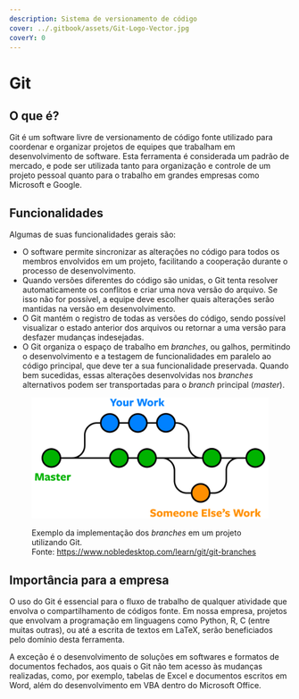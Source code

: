 ```yaml
---
description: Sistema de versionamento de código
cover: ../.gitbook/assets/Git-Logo-Vector.jpg
coverY: 0
---
```


# Git

## O que é?

Git é um software livre de versionamento de código fonte utilizado para coordenar e organizar projetos de equipes que trabalham em desenvolvimento de software. Esta ferramenta é considerada um padrão de mercado, e pode ser utilizada tanto para organização e controle de um projeto pessoal quanto para o trabalho em grandes empresas como Microsoft e Google.

## Funcionalidades

Algumas de suas funcionalidades gerais são:

* O software permite sincronizar as alterações no código para todos os membros envolvidos em um projeto, facilitando a cooperação durante o processo de desenvolvimento.&#x20;
* Quando versões diferentes do código são unidas, o Git tenta resolver automaticamente os conflitos e criar uma nova versão do arquivo. Se isso não for possível, a equipe deve escolher quais alterações serão mantidas na versão em desenvolvimento.&#x20;
* O Git mantém o registro de todas as versões do código, sendo possível visualizar o estado anterior dos arquivos ou retornar a uma versão para desfazer mudanças indesejadas.
* O Git organiza o espaço de trabalho em _branches_, ou galhos, permitindo o desenvolvimento e a testagem de funcionalidades em paralelo ao código principal, que deve ter a sua funcionalidade preservada. Quando bem sucedidas, essas alterações desenvolvidas nos _branches_ alternativos podem ser transportadas para o _branch_ principal (_master_).

<figure><img src="../.gitbook/assets/git-branches-merge.png" alt=""><figcaption><p>Exemplo da implementação dos <em>branches</em> em um projeto utilizando Git. <br>Fonte: <a href="https://www.nobledesktop.com/learn/git/git-branches">https://www.nobledesktop.com/learn/git/git-branches</a></p></figcaption></figure>

## Importância para a empresa

O uso do Git é essencial para o fluxo de trabalho de qualquer atividade que envolva o compartilhamento de códigos fonte. Em nossa empresa, projetos que envolvam a programação em linguagens como Python, R, C (entre muitas outras), ou até a escrita de textos em LaTeX, serão beneficiados pelo domínio desta ferramenta.

A exceção é o desenvolvimento de soluções em softwares e formatos de documentos fechados, aos quais o Git não tem acesso às mudanças realizadas, como, por exemplo, tabelas de Excel e documentos escritos em Word, além do desenvolvimento em VBA dentro do Microsoft Office.
